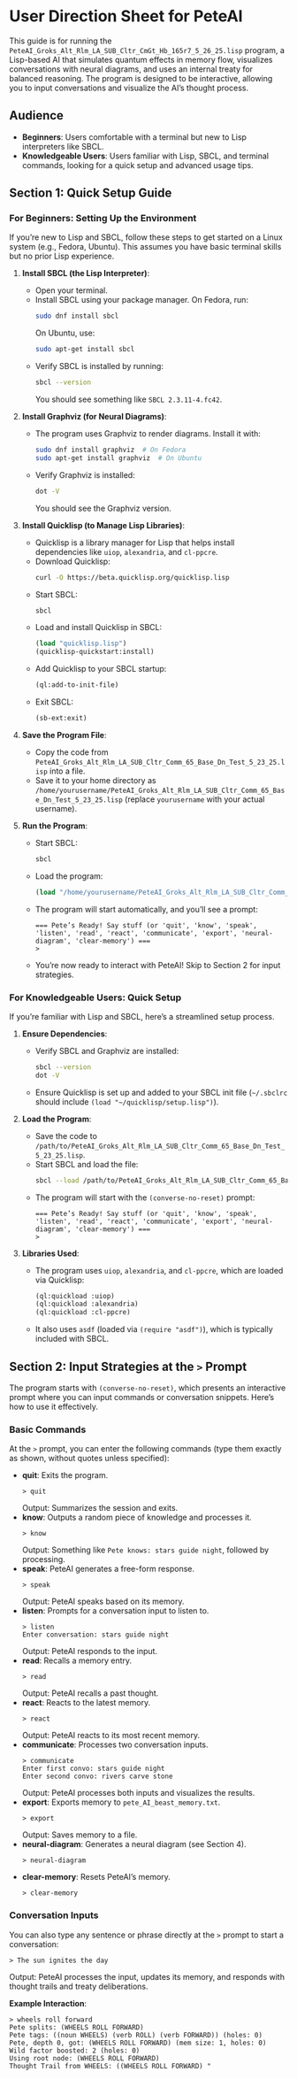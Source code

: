 # User Direction Sheet for PeteAI

This guide is for running the `PeteAI_Groks_Alt_Rlm_LA_SUB_Cltr_CmGt_Hb_165r7_5_26_25.lisp` program, a Lisp-based AI that simulates quantum effects in memory flow, visualizes conversations with neural diagrams, and uses an internal treaty for balanced reasoning. The program is designed to be interactive, allowing you to input conversations and visualize the AI’s thought process.

## Audience
- **Beginners**: Users comfortable with a terminal but new to Lisp interpreters like SBCL.
- **Knowledgeable Users**: Users familiar with Lisp, SBCL, and terminal commands, looking for a quick setup and advanced usage tips.

## Section 1: Quick Setup Guide

### For Beginners: Setting Up the Environment
If you’re new to Lisp and SBCL, follow these steps to get started on a Linux system (e.g., Fedora, Ubuntu). This assumes you have basic terminal skills but no prior Lisp experience.

1. **Install SBCL (the Lisp Interpreter)**:
   - Open your terminal.
   - Install SBCL using your package manager. On Fedora, run:
     ```bash
     sudo dnf install sbcl
     ```
     On Ubuntu, use:
     ```bash
     sudo apt-get install sbcl
     ```
   - Verify SBCL is installed by running:
     ```bash
     sbcl --version
     ```
     You should see something like `SBCL 2.3.11-4.fc42`.

2. **Install Graphviz (for Neural Diagrams)**:
   - The program uses Graphviz to render diagrams. Install it with:
     ```bash
     sudo dnf install graphviz  # On Fedora
     sudo apt-get install graphviz  # On Ubuntu
     ```
   - Verify Graphviz is installed:
     ```bash
     dot -V
     ```
     You should see the Graphviz version.

3. **Install Quicklisp (to Manage Lisp Libraries)**:
   - Quicklisp is a library manager for Lisp that helps install dependencies like `uiop`, `alexandria`, and `cl-ppcre`.
   - Download Quicklisp:
     ```bash
     curl -O https://beta.quicklisp.org/quicklisp.lisp
     ```
   - Start SBCL:
     ```bash
     sbcl
     ```
   - Load and install Quicklisp in SBCL:
     ```lisp
     (load "quicklisp.lisp")
     (quicklisp-quickstart:install)
     ```
   - Add Quicklisp to your SBCL startup:
     ```lisp
     (ql:add-to-init-file)
     ```
   - Exit SBCL:
     ```lisp
     (sb-ext:exit)
     ```

4. **Save the Program File**:
   - Copy the code from `PeteAI_Groks_Alt_Rlm_LA_SUB_Cltr_Comm_65_Base_Dn_Test_5_23_25.lisp` into a file.
   - Save it to your home directory as `/home/yourusername/PeteAI_Groks_Alt_Rlm_LA_SUB_Cltr_Comm_65_Base_Dn_Test_5_23_25.lisp` (replace `yourusername` with your actual username).

5. **Run the Program**:
   - Start SBCL:
     ```bash
     sbcl
     ```
   - Load the program:
     ```lisp
     (load "/home/yourusername/PeteAI_Groks_Alt_Rlm_LA_SUB_Cltr_Comm_65_Base_Dn_Test_5_23_25.lisp")
     ```
   - The program will start automatically, and you’ll see a prompt:
     ```
     === Pete’s Ready! Say stuff (or 'quit', 'know', 'speak', 'listen', 'read', 'react', 'communicate', 'export', 'neural-diagram', 'clear-memory') ===
     >
     ```
   - You’re now ready to interact with PeteAI! Skip to Section 2 for input strategies.

### For Knowledgeable Users: Quick Setup
If you’re familiar with Lisp and SBCL, here’s a streamlined setup process.

1. **Ensure Dependencies**:
   - Verify SBCL and Graphviz are installed:
     ```bash
     sbcl --version
     dot -V
     ```
   - Ensure Quicklisp is set up and added to your SBCL init file (`~/.sbclrc` should include `(load "~/quicklisp/setup.lisp")`).

2. **Load the Program**:
   - Save the code to `/path/to/PeteAI_Groks_Alt_Rlm_LA_SUB_Cltr_Comm_65_Base_Dn_Test_5_23_25.lisp`.
   - Start SBCL and load the file:
     ```bash
     sbcl --load /path/to/PeteAI_Groks_Alt_Rlm_LA_SUB_Cltr_Comm_65_Base_Dn_Test_5_23_25.lisp
     ```
   - The program will start with the `(converse-no-reset)` prompt:
     ```
     === Pete’s Ready! Say stuff (or 'quit', 'know', 'speak', 'listen', 'read', 'react', 'communicate', 'export', 'neural-diagram', 'clear-memory') ===
     >
     ```

3. **Libraries Used**:
   - The program uses `uiop`, `alexandria`, and `cl-ppcre`, which are loaded via Quicklisp:
     ```lisp
     (ql:quickload :uiop)
     (ql:quickload :alexandria)
     (ql:quickload :cl-ppcre)
     ```
   - It also uses `asdf` (loaded via `(require "asdf")`), which is typically included with SBCL.

## Section 2: Input Strategies at the `>` Prompt

The program starts with `(converse-no-reset)`, which presents an interactive prompt where you can input commands or conversation snippets. Here’s how to use it effectively.

### Basic Commands
At the `>` prompt, you can enter the following commands (type them exactly as shown, without quotes unless specified):
- **quit**: Exits the program.
  ```
  > quit
  ```
  Output: Summarizes the session and exits.
- **know**: Outputs a random piece of knowledge and processes it.
  ```
  > know
  ```
  Output: Something like `Pete knows: stars guide night`, followed by processing.
- **speak**: PeteAI generates a free-form response.
  ```
  > speak
  ```
  Output: PeteAI speaks based on its memory.
- **listen**: Prompts for a conversation input to listen to.
  ```
  > listen
  Enter conversation: stars guide night
  ```
  Output: PeteAI responds to the input.
- **read**: Recalls a memory entry.
  ```
  > read
  ```
  Output: PeteAI recalls a past thought.
- **react**: Reacts to the latest memory.
  ```
  > react
  ```
  Output: PeteAI reacts to its most recent memory.
- **communicate**: Processes two conversation inputs.
  ```
  > communicate
  Enter first convo: stars guide night
  Enter second convo: rivers carve stone
  ```
  Output: PeteAI processes both inputs and visualizes the results.
- **export**: Exports memory to `pete_AI_beast_memory.txt`.
  ```
  > export
  ```
  Output: Saves memory to a file.
- **neural-diagram**: Generates a neural diagram (see Section 4).
  ```
  > neural-diagram
  ```
- **clear-memory**: Resets PeteAI’s memory.
  ```
  > clear-memory
  ```

### Conversation Inputs
You can also type any sentence or phrase directly at the `>` prompt to start a conversation:
```
> The sun ignites the day
```
Output: PeteAI processes the input, updates its memory, and responds with thought trails and treaty deliberations.

**Example Interaction**:
```
> wheels roll forward
Pete splits: (WHEELS ROLL FORWARD)
Pete tags: ((noun WHEELS) (verb ROLL) (verb FORWARD)) (holes: 0)
Pete, depth 0, got: (WHEELS ROLL FORWARD) (mem size: 1, holes: 0)
Wild factor boosted: 2 (holes: 0)
Using root node: (WHEELS ROLL FORWARD)
Thought Trail from WHEELS: ((WHEELS ROLL FORWARD) "
